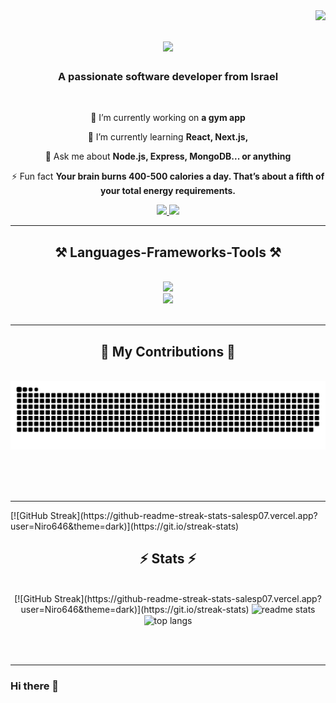 <img align="right" src="https://visitor-badge.laobi.icu/badge?page_id=Niro646.Niro646" />

<h1 align="center">
    <img src="https://readme-typing-svg.herokuapp.com/?font=Righteous&size=35&center=true&vCenter=true&width=500&height=70&duration=4000&lines=Hi+There!+👋;+I'm+Nir+Kedem!;" />
</h1>

<h3 align="center">A passionate software developer from Israel </h3>

<br/>

<div align="center">
 
 🔭 I’m currently working on **a gym app**
 
 🌱 I’m currently learning **React, Next.js,**

💬 Ask me about **Node.js, Express, MongoDB... or anything**

⚡ Fun fact **Your brain burns 400-500 calories a day. That’s about a fifth of your total energy requirements.**

</div>

<div align="center"> 
  <a href="mailto:nir602@gmail.com">
    <img src="https://img.shields.io/badge/Gmail-333333?style=for-the-badge&logo=gmail&logoColor=red"/>
  </a>
  <a href="https://www.linkedin.com/in/nir-kedem-6704bb217/">
    <img src="https://img.shields.io/badge/LinkedIn-0077B5?style=for-the-badge&logo=linkedin&logoColor=white"/>
  </a>
</div>

 <hr/>
<h2 align="center">⚒️ Languages-Frameworks-Tools ⚒️</h2>
<br/>
<div align="center">
    <img src="https://skillicons.dev/icons?i=html,css,javascript,npm,react,nodejs,express,mongodb,postman,gulp,git,github,vscode" /><br>
    <img src="https://skillicons.dev/icons?i=python,c,cpp,java" /><br>
</div>

<br/>
<hr/>

<div align="center">
  <h2>🐍 My Contributions 🐍</h2>
  <br>
  <img alt="snake eating my contributions" src="https://raw.githubusercontent.com/Niro646/Niro646/output/github-contribution-grid-snake.svg" />
  
  <br/><br/><br/>
</div>

<hr/>
  [![GitHub Streak](https://github-readme-streak-stats-salesp07.vercel.app?user=Niro646&theme=dark)](https://git.io/streak-stats)

<h2 align="center">⚡ Stats ⚡</h2>
<br>
<div align=center>
  [![GitHub Streak](https://github-readme-streak-stats-salesp07.vercel.app?user=Niro646&theme=dark)](https://git.io/streak-stats)
  <img width=390 src="https://github-readme-stats-salesp07.vercel.app/api?username=salesp07&count_private=true&show_icons=true&theme=react&rank_icon=github&border_radius=10" alt="readme stats" />
  <br/>
  <img width=325 align="center" src="https://github-readme-stats-salesp07.vercel.app/api/top-langs/?username=salesp07&hide=HTML&langs_count=8&layout=compact&theme=react&border_radius=10&size_weight=0.5&count_weight=0.5&exclude_repo=github-readme-stats" alt="top langs" />
</div>

<br/><br/>

<hr/>







### Hi there 👋

<!--
**Niro646/Niro646** is a ✨ _special_ ✨ repository because its `README.md` (this file) appears on your GitHub profile.

Here are some ideas to get you started:

- 🔭 I’m currently working on ...
- 🌱 I’m currently learning ...
- 👯 I’m looking to collaborate on ...
- 🤔 I’m looking for help with ...
- 💬 Ask me about ...
- 📫 How to reach me: ...
- 😄 Pronouns: ...
- ⚡ Fun fact: ...
-->

